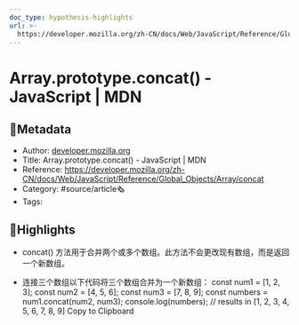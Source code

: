 ```yaml
---
doc_type: hypothesis-highlights
url: >-
  https://developer.mozilla.org/zh-CN/docs/Web/JavaScript/Reference/Global_Objects/Array/concat
---
```

# Array.prototype.concat() - JavaScript | MDN
## 📃Metadata
- Author: [developer.mozilla.org]()
- Title: Array.prototype.concat() - JavaScript | MDN
- Reference: https://developer.mozilla.org/zh-CN/docs/Web/JavaScript/Reference/Global_Objects/Array/concat
- Category: #source/article🗞
- Tags:
## 📒Highlights
- concat() 方法用于合并两个或多个数组。此方法不会更改现有数组，而是返回一个新数组。

- 连接三个数组以下代码将三个数组合并为一个新数组： const num1 = [1, 2, 3]; const num2 = [4, 5, 6]; const num3 = [7, 8, 9]; const numbers = num1.concat(num2, num3); console.log(numbers); // results in [1, 2, 3, 4, 5, 6, 7, 8, 9] Copy to Clipboard

